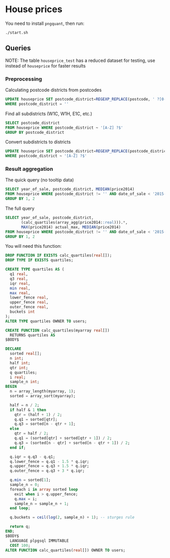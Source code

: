 # House prices

You need to install `pngquant`, then run:
```
./start.sh
```

## Queries

NOTE: The table `houseprice_test` has a reduced dataset for testing, use instead of `houseprice` for
faster results

### Preprocessing

Calculating postcode districts from postcodes

```sql
UPDATE houseprice SET postcode_district=REGEXP_REPLACE(postcode, ' ?[0-9][A-Z][A-Z]$', '')
WHERE postcode_district = ''
```

Find all subdistricts (W1C, W1H, E1C, etc.)

```sql
SELECT postcode_district
FROM houseprice WHERE postcode_district ~ '[A-Z] ?$'
GROUP BY postcode_district
```

Convert subdistricts to districts
```sql
UPDATE houseprice SET postcode_district=REGEXP_REPLACE(postcode_district, '[A-Z] ?$', '')
WHERE postcode_district ~ '[A-Z] ?$'
```

### Result aggregation

The quick query (no tooltip data)
```sql
SELECT year_of_sale, postcode_district, MEDIAN(price2014)
FROM houseprice WHERE postcode_district != '' AND date_of_sale < '2015-01-01'
GROUP BY 1, 2
```

The full query
```sql
SELECT year_of_sale, postcode_district,
       (calc_quartiles(array_agg(price2014::real))).*,
       MAX(price2014) actual_max, MEDIAN(price2014)
FROM houseprice WHERE postcode_district != '' AND date_of_sale < '2015-01-01'
GROUP BY 1, 2
```

You will need this function:
```sql
DROP FUNCTION IF EXISTS calc_quartiles(real[]);
DROP TYPE IF EXISTS quartiles;

CREATE TYPE quartiles AS (
  q1 real,
  q3 real,
  iqr real,
  min real,
  max real,
  lower_fence real,
  upper_fence real,
  outer_fence real,
  buckets int
);
ALTER TYPE quartiles OWNER TO users;

CREATE FUNCTION calc_quartiles(myarray real[])
  RETURNS quartiles AS
$BODY$

DECLARE
  sorted real[];
  n int;
  half int;
  qtr int;
  q quartiles;
  i real;
  sample_n int;
BEGIN
  n = array_length(myarray, 1);
  sorted = array_sort(myarray);

  half = n / 2;
  if half & 1 then
    qtr = (half + 1) / 2;
    q.q1 = sorted[qtr];
    q.q3 = sorted[n - qtr + 1];
  else
    qtr = half / 2;
    q.q1 = (sorted[qtr] + sorted[qtr + 1]) / 2;
    q.q3 = (sorted[n - qtr] + sorted[n - qtr + 1]) / 2;
  end if;

  q.iqr = q.q3 - q.q1;
  q.lower_fence = q.q1 - 1.5 * q.iqr;
  q.upper_fence = q.q3 + 1.5 * q.iqr;
  q.outer_fence = q.q3 + 3 * q.iqr;

  q.min = sorted[1];
  sample_n = 0;
  foreach i in array sorted loop
    exit when i > q.upper_fence;
    q.max = i;
    sample_n = sample_n + 1;
  end loop;

  q.buckets = ceil(log(2, sample_n) + 1); -- sturges rule

  return q;
END;
$BODY$
  LANGUAGE plpgsql IMMUTABLE
  COST 100;
ALTER FUNCTION calc_quartiles(real[]) OWNER TO users;
```
